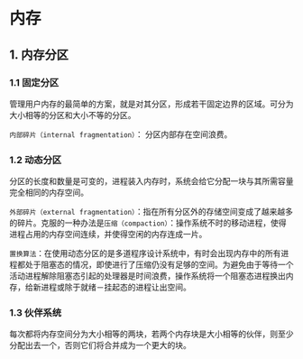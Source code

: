 # 内存

## 1. 内存分区

### 1.1 固定分区

管理用户内存的最简单的方案，就是对其分区，形成若干固定边界的区域。可分为大小相等的分区和大小不等的分区。

`内部碎片（internal fragmentation）`： 分区内部存在空间浪费。

### 1.2 动态分区

分区的长度和数量是可变的，进程装入内存时，系统会给它分配一块与其所需容量完全相同的内存空间。

`外部碎片（external fragmentation）`：指在所有分区外的存储空间变成了越来越多的碎片。克服的一种办法是`压缩（compaction）`：操作系统不时的移动进程，使得进程占用的内存空间连续，并使得空闲的内存连成一片。

`置换算法`：在使用动态分区的是多道程序设计系统中，有时会出现内存中的所有进程都处于阻塞态的情况，即使进行了压缩仍没有足够的空间。为避免由于等待一个活动进程解除阻塞态引起的处理器是时间浪费，操作系统将一个阻塞态进程换出内存，给新进程或除于就绪－挂起态的进程让出空间。

### 1.3 伙伴系统

每次都将内存空间分为大小相等的两块，若两个内存块是大小相等的伙伴，则至少分配出去一个，否则它们将合并成为一个更大的块。

